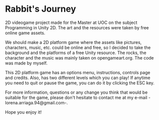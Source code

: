 # Rabbit's Journey
2D videogame project made for the Master at UOC on the subject Programming in Unity 2D. 
The art and the resources were taken by free online game assets.

We should make a 2D platform game where the assets like pictures, characters, music, etc. could be online and free, so I decided
to take the background and the platforms of a free Unity resource. The rocks, the character and the music was mainly taken on
opengameart.org. 
The code <folder Scripts inside Assets> was made by myself.

This 2D platform game has an options menu, instructions, controls page and credits. Also, has two different levels which you can 
play! If anytime you need to quit or pause the game, you can do it by clicking the ESC key.

For more information, questions or any change you think that would be suitable for the game, please don't hesitate to contact me at
my e-mail -lorena.arriaga.94@gmail.com-.

Hope you enjoy it!
